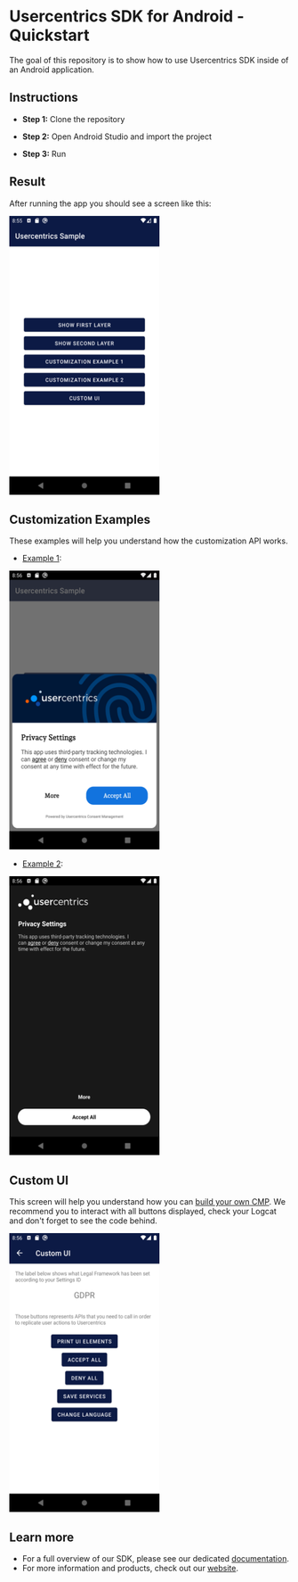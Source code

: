 # Usercentrics SDK for Android - Quickstart

The goal of this repository is to show how to use Usercentrics SDK inside of an Android application.

Instructions
------------

* **Step 1:** Clone the repository

* **Step 2:** Open Android Studio and import the project

* **Step 3:** Run

Result
------------

After running the app you should see a screen like this:

<img src="screenshots/main.png" height="500" width="270"/>

Customization Examples
------------

These examples will help you understand how the customization API works.

- [Example 1](https://github.com/Usercentrics/android-sample/blob/main/app/src/main/java/com/apps/test/FirstLayerCustomizationExample1.kt):
  
<img src="screenshots/customization_example_1.png" height="500" width="270"/>
  
- [Example 2](https://github.com/Usercentrics/android-sample/blob/main/app/src/main/java/com/apps/test/FirstLayerCustomizationExample2.kt):
  
<img src="screenshots/customization_example_2.png" height="500" width="270"/>

Custom UI
------------

This screen will help you understand how you can [build your own CMP](https://docs.usercentrics.com/cmp_in_app_sdk/latest/collect_consent/build_own_cmp/).
We recommend you to interact with all buttons displayed, check your Logcat and don't forget to see the code behind.

<img src="screenshots/custom_ui.png" height="500" width="270"/>

Learn more
------------

- For a full overview of our SDK, please see our dedicated [documentation](https://docs.usercentrics.com/cmp_in_app_sdk/latest/).
- For more information and products, check out our [website](https://usercentrics.com).
